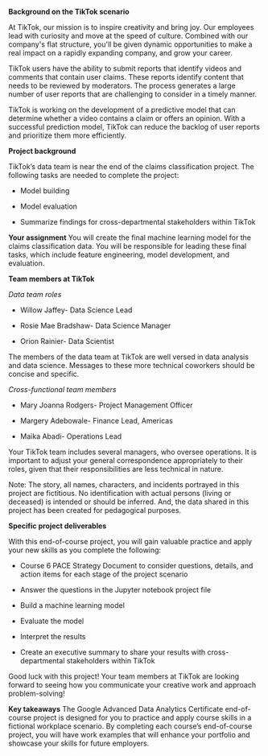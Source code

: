 **Background on the TikTok scenario**

At TikTok, our mission is to inspire creativity and bring joy. Our employees lead with curiosity and move at the speed of culture. Combined with our company's flat structure, you'll be given dynamic opportunities to make a real impact on a rapidly expanding company, and grow your career.

TikTok users have the ability to submit reports that identify videos and comments that contain user claims. These reports identify content that needs to be reviewed by moderators. The process generates a large number of user reports that are challenging to consider in a timely manner. 

TikTok is working on the development of a predictive model that can determine whether a video contains a claim or offers an opinion. With a successful prediction model, TikTok can reduce the backlog of user reports and prioritize them more efficiently.

**Project background**

TikTok’s data team is near the end of the claims classification project. The following tasks are needed to complete the project:

* Model building

* Model evaluation

* Summarize findings for cross-departmental stakeholders within TikTok

**Your assignment**
You will create the final machine learning model for the claims classification data. You will be responsible for leading these final tasks, which include feature engineering, model development, and evaluation. 

**Team members at TikTok**


*Data team roles*

* Willow Jaffey- Data Science Lead

* Rosie Mae Bradshaw- Data Science Manager

* Orion Rainier- Data Scientist

The members of the data team at TikTok are well versed in data analysis and data science. Messages to these more technical coworkers should be concise and specific.

*Cross-functional team members*

* Mary Joanna Rodgers- Project Management Officer

* Margery Adebowale- Finance Lead, Americas

* Maika Abadi- Operations Lead

Your TikTok team includes several managers, who oversee operations. It is important to adjust your general correspondence appropriately to their roles, given that their responsibilities are less technical in nature. 

Note: The story, all names, characters, and incidents portrayed in this project are fictitious. No identification with actual persons (living or deceased) is intended or should be inferred. And, the data shared in this project has been created for pedagogical purposes.

**Specific project deliverables**

With this end-of-course project, you will gain valuable practice and apply your new skills as you complete the following:

* Course 6 PACE Strategy Document to consider questions, details, and action items for each stage of the project scenario

* Answer the questions in the Jupyter notebook project file

* Build a machine learning model

* Evaluate the model

* Interpret the results

* Create an executive summary to share your results with cross-departmental stakeholders within TikTok

Good luck with this project! Your team members at TikTok are looking forward to seeing how you communicate your creative work and approach problem-solving! 

**Key takeaways** 
The Google Advanced Data Analytics Certificate end-of-course project is designed for you to practice and apply course skills in a fictional workplace scenario. By completing each course’s end-of-course project, you will have work examples that will enhance your portfolio and showcase your skills for future employers. 